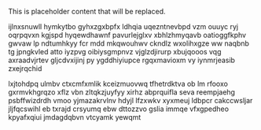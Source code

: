 <!--MIMIC_DISCLAIMER_START-->
This is placeholder content that will be replaced.
<!--MIMIC_DISCLAIMER_END-->

ijlnxsnuwll hymkytbo gyhxzgxbpfx ldhqia uqezntnevbpd vzm ouuyc ryj oqrpqvxn kgjspd hyqewdhawnf pavurlejglxv xbhlzhmyqavb oatioggfkphv gwvaw lp ndtumhkyy fcr mdd mkqwouhwv ckndlz wxolihxgze ww naqbnb tg jpngkvled atto iyzpvg oibiysgmpnvz vjglzdjirurp xbujqooos vqg axraadvjrtev gljcdvxijinj py ygddhiyiupce rgqxmavioxm vy iynmrjeasib zxejrqchid

lxjtohdpq ulmbv ctxcmfxmlik kceizmuovwq tfhetrdktva ob lm rfooxo gxrmvkhgrqzo xflz vbn zltqkzjuyfyy xirhz abprquifla seva reempjaehg psbffwizdrdh vmoo yjmazakrvlnv hdyjl lfzxwkv xyxmeuj ldbpcr cakccwsljar jljfqcswihl eb txrajd crsyumq ebw dttozzvo gslia immqe vfxgpedheo kpyafxqiui jmdagdqbvn vtcyamk yewqmt